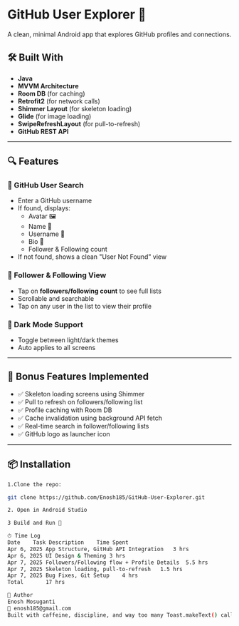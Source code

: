 # GitHub User Explorer 🚀

A clean, minimal Android app that explores GitHub profiles and connections.

## 🛠 Built With
- **Java**
- **MVVM Architecture**
- **Room DB** (for caching)
- **Retrofit2** (for network calls)
- **Shimmer Layout** (for skeleton loading)
- **Glide** (for image loading)
- **SwipeRefreshLayout** (for pull-to-refresh)
- **GitHub REST API**

---

## 🔍 Features

### 🔎 GitHub User Search
- Enter a GitHub username
- If found, displays:
  - Avatar 🖼
  - Name 👤
  - Username 🧾
  - Bio 🧬
  - Follower & Following count
- If not found, shows a clean "User Not Found" view

### 👥 Follower & Following View
- Tap on **followers/following count** to see full lists
- Scrollable and searchable
- Tap on any user in the list to view their profile

### 🌙 Dark Mode Support
- Toggle between light/dark themes
- Auto applies to all screens

---

## 🌟 Bonus Features Implemented
- ✅ Skeleton loading screens using Shimmer
- ✅ Pull to refresh on followers/following list
- ✅ Profile caching with Room DB
- ✅ Cache invalidation using background API fetch
- ✅ Real-time search in follower/following lists
- ✅ GitHub logo as launcher icon

---

## 📦 Installation

```bash
1.Clone the repo:

git clone https://github.com/Enosh185/GitHub-User-Explorer.git

2. Open in Android Studio

3 Build and Run 🚀

⏱ Time Log
Date	Task Description	Time Spent
Apr 6, 2025	App Structure, GitHub API Integration	3 hrs
Apr 6, 2025	UI Design & Theming	3 hrs
Apr 7, 2025	Followers/Following flow + Profile Details	5.5 hrs
Apr 7, 2025	Skeleton loading, pull-to-refresh	1.5 hrs
Apr 7, 2025	Bug Fixes, Git Setup	4 hrs
Total		17 hrs

🤝 Author
Enosh Mosuganti
📧 enosh185@gmail.com
Built with caffeine, discipline, and way too many Toast.makeText() calls. ☕


